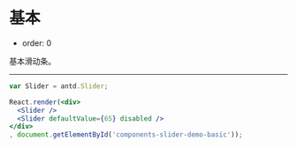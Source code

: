 # 基本

- order: 0

基本滑动条。

---

````jsx
var Slider = antd.Slider;

React.render(<div>
  <Slider />
  <Slider defaultValue={65} disabled />
</div>
, document.getElementById('components-slider-demo-basic'));
````

<style>
.code-box-demo .ant-slider {
  margin-bottom: 50px;
  margin-left: 15px;
}
</style>

